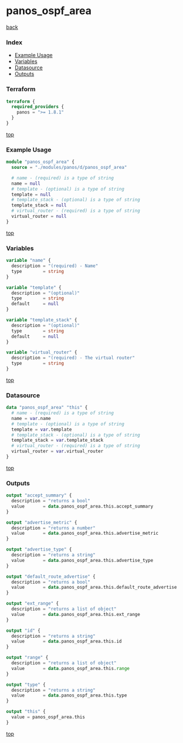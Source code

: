 # panos_ospf_area

[back](../panos.md)

### Index

- [Example Usage](#example-usage)
- [Variables](#variables)
- [Datasource](#datasource)
- [Outputs](#outputs)

### Terraform

```terraform
terraform {
  required_providers {
    panos = ">= 1.8.1"
  }
}
```

[top](#index)

### Example Usage

```terraform
module "panos_ospf_area" {
  source = "./modules/panos/d/panos_ospf_area"

  # name - (required) is a type of string
  name = null
  # template - (optional) is a type of string
  template = null
  # template_stack - (optional) is a type of string
  template_stack = null
  # virtual_router - (required) is a type of string
  virtual_router = null
}
```

[top](#index)

### Variables

```terraform
variable "name" {
  description = "(required) - Name"
  type        = string
}

variable "template" {
  description = "(optional)"
  type        = string
  default     = null
}

variable "template_stack" {
  description = "(optional)"
  type        = string
  default     = null
}

variable "virtual_router" {
  description = "(required) - The virtual router"
  type        = string
}
```

[top](#index)

### Datasource

```terraform
data "panos_ospf_area" "this" {
  # name - (required) is a type of string
  name = var.name
  # template - (optional) is a type of string
  template = var.template
  # template_stack - (optional) is a type of string
  template_stack = var.template_stack
  # virtual_router - (required) is a type of string
  virtual_router = var.virtual_router
}
```

[top](#index)

### Outputs

```terraform
output "accept_summary" {
  description = "returns a bool"
  value       = data.panos_ospf_area.this.accept_summary
}

output "advertise_metric" {
  description = "returns a number"
  value       = data.panos_ospf_area.this.advertise_metric
}

output "advertise_type" {
  description = "returns a string"
  value       = data.panos_ospf_area.this.advertise_type
}

output "default_route_advertise" {
  description = "returns a bool"
  value       = data.panos_ospf_area.this.default_route_advertise
}

output "ext_range" {
  description = "returns a list of object"
  value       = data.panos_ospf_area.this.ext_range
}

output "id" {
  description = "returns a string"
  value       = data.panos_ospf_area.this.id
}

output "range" {
  description = "returns a list of object"
  value       = data.panos_ospf_area.this.range
}

output "type" {
  description = "returns a string"
  value       = data.panos_ospf_area.this.type
}

output "this" {
  value = panos_ospf_area.this
}
```

[top](#index)